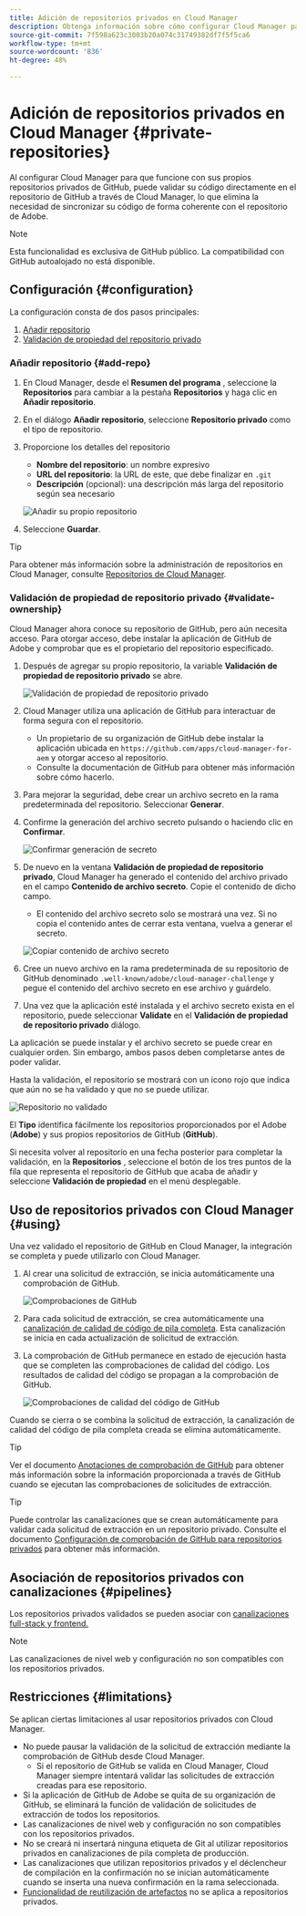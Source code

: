 ```yaml
---
title: Adición de repositorios privados en Cloud Manager
description: Obtenga información sobre cómo configurar Cloud Manager para que funcione con sus propios repositorios privados de GitHub.
source-git-commit: 7f598a623c3003b20a074c31749382df7f5f5ca6
workflow-type: tm+mt
source-wordcount: '836'
ht-degree: 48%

---
```



# Adición de repositorios privados en Cloud Manager {#private-repositories}

Al configurar Cloud Manager para que funcione con sus propios repositorios privados de GitHub, puede validar su código directamente en el repositorio de GitHub a través de Cloud Manager, lo que elimina la necesidad de sincronizar su código de forma coherente con el repositorio de Adobe.

>[!NOTE]
>
>Esta funcionalidad es exclusiva de GitHub público. La compatibilidad con GitHub autoalojado no está disponible.

## Configuración {#configuration}

La configuración consta de dos pasos principales:

1. [Añadir repositorio](#add-repo)
1. [Validación de propiedad del repositorio privado](#validate-ownership)

### Añadir repositorio {#add-repo}

1. En Cloud Manager, desde el **Resumen del programa** , seleccione la **Repositorios** para cambiar a la pestaña **Repositorios** y haga clic en **Añadir repositorio**.

1. En el diálogo **Añadir repositorio**, seleccione **Repositorio privado** como el tipo de repositorio.

1. Proporcione los detalles del repositorio

   * **Nombre del repositorio**: un nombre expresivo
   * **URL del repositorio**: la URL de este, que debe finalizar en `.git`
   * **Descripción** (opcional): una descripción más larga del repositorio según sea necesario

   ![Añadir su propio repositorio](/help/implementing/cloud-manager/assets/repos/add-own-github.png)

1. Seleccione **Guardar**.

>[!TIP]
>
>Para obtener más información sobre la administración de repositorios en Cloud Manager, consulte [Repositorios de Cloud Manager](/help/implementing/cloud-manager/managing-code/managing-repositories.md).

### Validación de propiedad de repositorio privado {#validate-ownership}

Cloud Manager ahora conoce su repositorio de GitHub, pero aún necesita acceso. Para otorgar acceso, debe instalar la aplicación de GitHub de Adobe y comprobar que es el propietario del repositorio especificado.

1. Después de agregar su propio repositorio, la variable **Validación de propiedad de repositorio privado** se abre.

   ![Validación de propiedad de repositorio privado](/help/implementing/cloud-manager/assets/repos/private-repo-validate.png)

1. Cloud Manager utiliza una aplicación de GitHub para interactuar de forma segura con el repositorio.
   * Un propietario de su organización de GitHub debe instalar la aplicación ubicada en `https://github.com/apps/cloud-manager-for-aem` y otorgar acceso al repositorio.
   * Consulte la documentación de GitHub para obtener más información sobre cómo hacerlo.

1. Para mejorar la seguridad, debe crear un archivo secreto en la rama predeterminada del repositorio. Seleccionar **Generar**.

1. Confirme la generación del archivo secreto pulsando o haciendo clic en **Confirmar**.

   ![Confirmar generación de secreto](/help/implementing/cloud-manager/assets/repos/confirm-generation.png)

1. De nuevo en la ventana **Validación de propiedad de repositorio privado**, Cloud Manager ha generado el contenido del archivo privado en el campo **Contenido de archivo secreto**. Copie el contenido de dicho campo.

   * El contenido del archivo secreto solo se mostrará una vez. Si no copia el contenido antes de cerrar esta ventana, vuelva a generar el secreto.

   ![Copiar contenido de archivo secreto](/help/implementing/cloud-manager/assets/repos/new-secret.png)

1. Cree un nuevo archivo en la rama predeterminada de su repositorio de GitHub denominado `.well-known/adobe/cloud-manager-challenge` y pegue el contenido del archivo secreto en ese archivo y guárdelo.

1. Una vez que la aplicación esté instalada y el archivo secreto exista en el repositorio, puede seleccionar **Validate** en el **Validación de propiedad de repositorio privado** diálogo.

La aplicación se puede instalar y el archivo secreto se puede crear en cualquier orden. Sin embargo, ambos pasos deben completarse antes de poder validar.

Hasta la validación, el repositorio se mostrará con un icono rojo que indica que aún no se ha validado y que no se puede utilizar.

![Repositorio no validado](/help/implementing/cloud-manager/assets/repos/unvalidated-repo.png)

El **Tipo** identifica fácilmente los repositorios proporcionados por el Adobe (**Adobe**) y sus propios repositorios de GitHub (**GitHub**).

Si necesita volver al repositorio en una fecha posterior para completar la validación, en la **Repositorios** , seleccione el botón de los tres puntos de la fila que representa el repositorio de GitHub que acaba de añadir y seleccione **Validación de propiedad** en el menú desplegable.

## Uso de repositorios privados con Cloud Manager {#using}

Una vez validado el repositorio de GitHub en Cloud Manager, la integración se completa y puede utilizarlo con Cloud Manager.

1. Al crear una solicitud de extracción, se inicia automáticamente una comprobación de GitHub.

   ![Comprobaciones de GitHub](/help/implementing/cloud-manager/assets/repos/github-checks.png)

1. Para cada solicitud de extracción, se crea automáticamente una [canalización de calidad de código de pila completa](/help/implementing/cloud-manager/configuring-pipelines/introduction-ci-cd-pipelines.md). Esta canalización se inicia en cada actualización de solicitud de extracción.

1. La comprobación de GitHub permanece en estado de ejecución hasta que se completen las comprobaciones de calidad del código. Los resultados de calidad del código se propagan a la comprobación de GitHub.

   ![Comprobaciones de calidad del código de GitHub](/help/implementing/cloud-manager/assets/repos/github-code-quality.png)

Cuando se cierra o se combina la solicitud de extracción, la canalización de calidad del código de pila completa creada se elimina automáticamente.

>[!TIP]
>
>Ver el documento [Anotaciones de comprobación de GitHub](github-annotations.md) para obtener más información sobre la información proporcionada a través de GitHub cuando se ejecutan las comprobaciones de solicitudes de extracción.

>[!TIP]
>
>Puede controlar las canalizaciones que se crean automáticamente para validar cada solicitud de extracción en un repositorio privado. Consulte el documento [Configuración de comprobación de GitHub para repositorios privados](github-check-config.md) para obtener más información.

## Asociación de repositorios privados con canalizaciones {#pipelines}

Los repositorios privados validados se pueden asociar con [canalizaciones full-stack y frontend.](/help/implementing/cloud-manager/configuring-pipelines/introduction-ci-cd-pipelines.md)

>[!NOTE]
>
>Las canalizaciones de nivel web y configuración no son compatibles con los repositorios privados.

## Restricciones {#limitations}

Se aplican ciertas limitaciones al usar repositorios privados con Cloud Manager.

* No puede pausar la validación de la solicitud de extracción mediante la comprobación de GitHub desde Cloud Manager.
   * Si el repositorio de GitHub se valida en Cloud Manager, Cloud Manager siempre intentará validar las solicitudes de extracción creadas para ese repositorio.
* Si la aplicación de GitHub de Adobe se quita de su organización de GitHub, se eliminará la función de validación de solicitudes de extracción de todos los repositorios.
* Las canalizaciones de nivel web y configuración no son compatibles con los repositorios privados.
* No se creará ni insertará ninguna etiqueta de Git al utilizar repositorios privados en canalizaciones de pila completa de producción.
* Las canalizaciones que utilizan repositorios privados y el déclencheur de compilación en la confirmación no se inician automáticamente cuando se inserta una nueva confirmación en la rama seleccionada.
* [Funcionalidad de reutilización de artefactos](/help/implementing/cloud-manager/getting-access-to-aem-in-cloud/setting-up-project.md#build-artifact-reuse) no se aplica a repositorios privados.
